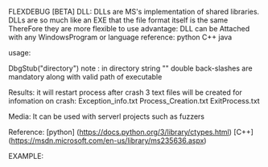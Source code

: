 

FLEXDEBUG [BETA] DLL: DLLs are MS's implementation of shared libraries. 
DLLs are so much like an EXE that the file format itself is the same
ThereFore they are more flexible to use advantage: DLL can be Attached with any WindowsProgram or
language reference: python C++ java

usage:

DbgStub("directory") note : in directory string "\" double back-slashes are mandatory along with valid path of executable

Results: it will restart process after crash 3 text files will be created for
infomation on crash: 
Exception_info.txt Process_Creation.txt ExitProcess.txt

Media: 
It can be used with serverl projects such as fuzzers

Reference:
[python] (https://docs.python.org/3/library/ctypes.html)
[C++] (https://msdn.microsoft.com/en-us/library/ms235636.aspx)



EXAMPLE:
